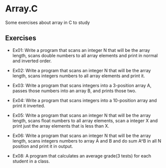 # Array.C

Some exercises about array in C to study 

## Exercises

* Ex01: Write a program that scans an integer N that will be the array length, scans double numbers to all array elements and print in normal and inverted order.

* Ex02: Write a program that scans an integer N that will be the array length, scans integers numbers to all array elements and print it.

* Ex03: Write a program that scans integers into a 3-position array A, passes those numbers into an array B, and prints those two.

* Ex04: Write a program that scans integers into a 10-position array and print it inverted.

* Ex05: Write a program that scans an integer N that will be the array length, scans float numbers to all array elements, scan a integer X and print just the array elements that is less than X.

* Ex06: Write a program that scans an integer N that will be the array length, scans integers numbers to array A and B and do sum A^B in all N position and print it in output.

* Ex08: A program that calculates an average grade(3 tests) for each student in a class.
